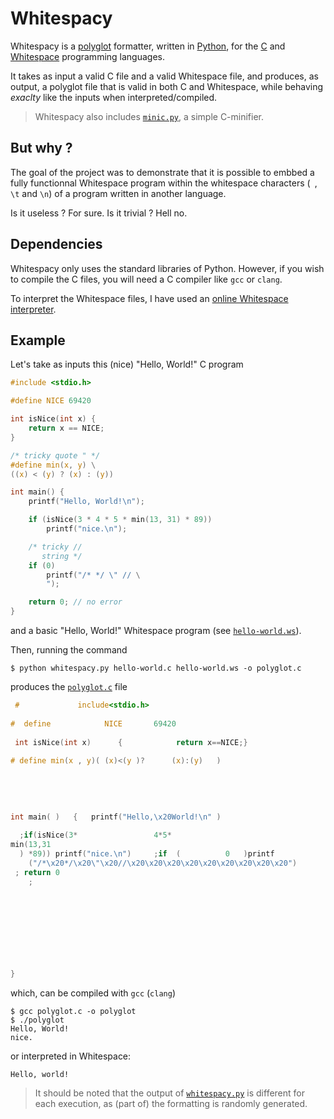 # Whitespacy

Whitespacy is a [polyglot](https://en.wikipedia.org/wiki/Polyglot_(computing)) formatter, written in [Python](https://en.wikipedia.org/wiki/Python_(programming_language)), for the [C](https://en.wikipedia.org/wiki/C_(programming_language)) and [Whitespace](https://en.wikipedia.org/wiki/Whitespace_(programming_language)) programming languages.

It takes as input a valid C file and a valid Whitespace file, and produces, as output, a polyglot file that is valid in both C and Whitespace, while behaving *exaclty* like the inputs when interpreted/compiled.

> Whitespacy also includes [`minic.py`](minic.py), a simple C-minifier.

## But why ?

The goal of the project was to demonstrate that it is possible to embbed a fully functionnal Whitespace program within the whitespace characters (` `, `\t` and `\n`) of a program written in another language.

Is it useless ? For sure. Is it trivial ? Hell no.

## Dependencies

Whitespacy only uses the standard libraries of Python. However, if you wish to compile the C files, you will need a C compiler like `gcc` or `clang`.

To interpret the Whitespace files, I have used an [online Whitespace interpreter](https://naokikp.github.io/wsi/whitespace.html).

## Example

Let's take as inputs this (nice) "Hello, World!" C program

```C
#include <stdio.h>

#define NICE 69420

int isNice(int x) {
    return x == NICE;
}

/* tricky quote " */
#define min(x, y) \
((x) < (y) ? (x) : (y))

int main() {
    printf("Hello, World!\n");

    if (isNice(3 * 4 * 5 * min(13, 31) * 89))
        printf("nice.\n");

    /* tricky //
       string */
    if (0)
        printf("/* */ \" // \
        ");

    return 0; // no error
}
```

and a basic "Hello, World!" Whitespace program (see [`hello-world.ws`](hello-world.ws)).

Then, running the command

```console
$ python whitespacy.py hello-world.c hello-world.ws -o polyglot.c
```

produces the [`polyglot.c`](polyglot.c) file

```C
 #             include<stdio.h>
    
#  define            NICE       69420
    
 int isNice(int x)      {            return x==NICE;}
    
# define min(x , y)( (x)<(y )?      (x):(y)   )
    
                            
    
                  
    
int main( )   {   printf("Hello,\x20World!\n" )  
    
  ;if(isNice(3*                 4*5*        
min(13,31   
  ) *89)) printf("nice.\n")     ;if  (          0   )printf
    ("/*\x20*/\x20\"\x20//\x20\x20\x20\x20\x20\x20\x20\x20\x20")
 ; return 0                  
    ;
                      
    
                  
    
                
    
  


}
```

which, can be compiled with `gcc` (`clang`)

```console
$ gcc polyglot.c -o polyglot
$ ./polyglot
Hello, World!
nice.
```

or interpreted in Whitespace:

```txt
Hello, world!
```

> It should be noted that the output of [`whitespacy.py`](whitespacy.py) is different for each execution, as (part of) the formatting is randomly generated.
